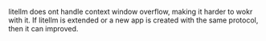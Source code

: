 litellm does ont handle context window overflow, making it harder to wokr with it.
If litellm is extended or a new app is created with the same protocol, then it can improved.